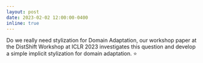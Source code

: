 ```yaml
---
layout: post
date: 2023-02-02 12:00:00-0400
inline: true
---
```


Do we really need stylization for Domain Adaptation, our workshop paper at the DistShift Workshop at ICLR 2023 investigates this question and develop a simple implicit stylization for domain adaptation. :star: 


